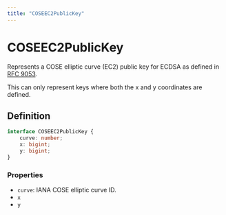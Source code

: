 ```yaml
---
title: "COSEEC2PublicKey"
---
```


# COSEEC2PublicKey

Represents a COSE elliptic curve (EC2) public key for ECDSA as defined in [RFC 9053](https://www.rfc-editor.org/rfc/rfc9053.html#name-elliptic-curve-keys).

This can only represent keys where both the x and y coordinates are defined.

## Definition

```ts
interface COSEEC2PublicKey {
	curve: number;
	x: bigint;
	y: bigint;
}
```

### Properties

- `curve`: IANA COSE elliptic curve ID.
- `x`
- `y`
